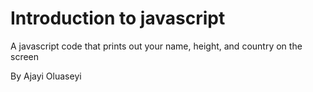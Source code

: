 # Introduction to javascript

A javascript code that prints out your name, height, and country on the screen

By Ajayi Oluaseyi